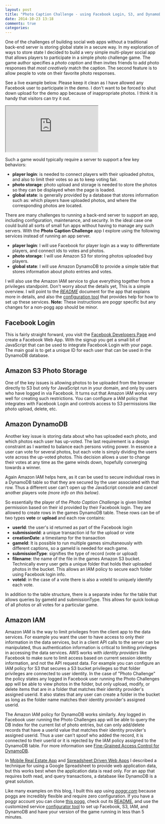 ```yaml
---
layout: post
title: "Photo Caption Challenge - using Facebook Login, S3, and DynamoDb in browser app"
date: 2014-10-23 13:18
comments: true
categories: 
---
```


One of the challenges of building social web apps without a traditional back-end server is storing global state in a secure way. In my exploration of ways to store state I decided to build a very simple multi-player social app that allows players to participate in a simple photo challenge game. The game author specifies a _photo caption_ and then invites friends to add photo responses that _most creatively_ match the caption. The second feature is to allow people to vote on their favorite photo responses.

See a live example below. Please keep it clean as I have allowed any Facebook user to participate in the demo.  I don't want to be forced to shut down upload for the demo app because of inappropriate photos. I think it is handy that visitors can try it out.

<div class="over">
    <iframe  src="http://fooqri.poggr.com/peJE7qM0YUl::1"  seamless="seamless"></iframe>
</div>

Such a game would typically require a server to support a few key behaviors:

* __player login__: is needed to connect players with their uploaded photos, and also to limit their votes so as to keep voting fair.
* __photo storage__: photo upload and storage is needed to store the photos so they can be displayed when the page is loaded.
* __global state__: is generally provided by a database that stores information such as: which players have uploaded photos, and where the corresponding photos are located.

There are many challenges to running a back-end server to support an app, including configuration, maintenance, and security. In the ideal case one could build all sorts of small fun apps without having to manage any such servers. With the __Photo Caption Challenge__ app I explore using the following services instead of running an app server.

* __player login__: I will use Facebook for player login as a way to differentiate players, and connect ids to votes and photos.
* __photo storage__: I will use Amazon S3 for storing photos uploaded buy players.
* __global state__: I will use Amazon DynamoDB to provide a simple table that stores information about photo entries and votes.

I will also use the Amazon IAM service to glue everything together from a privileges standpoint. Don't worry about the details yet, This is a simple overview. I will point to the _[README](http://www.poggr.com/peJE7qM0YUl:dxkgN7qMCtLg)_ document for the app that explains more in details, and also the [configuration tool](http://www.poggr.com/peJE7qM0YUl:dl1SEX9f0K8e) that provides help for how to set up these services. __Note:__ These instructions are poggr specific but any changes for a non-pogg app should be minor.

## Facebook Login

This is fairly straight forward, you visit the [Facebook Developers Page](https://developers.facebook.com/) and create a Facebook Web App. With the signup you get a small bit of JavaScript that can be used to integrate Facebook Login with your page. The main goal is to get a unique ID for each user that can be used in the DynamoDB database.

## Amazon S3 Photo Storage
One of the key issues is allowing photos to be uploaded from the browser directly to S3 but only for JavaScript run in your domain, and only by users who have logged in via Facebook. It turns out that Amazon IAM works very well for creating such restrictions. You can configure a IAM policy that integrates with Facebook Login and controls access to S3 permissions like photo upload, delete, etc.

## Amazon DynamoDB
Another key issue is storing data about who has uploaded each photo, and which photos each user has up-voted. The last requirement is a design constraint as I wanted to balance each persons voting power. In essence a user can vote for several photos, but each vote is simply dividing the users vote across the up-voted photos. This decision allows a user to change their votes at any time as the game winds down, hopefully converging towards a winner.

Again Amazon IAM helps here, as it can be used to secure individual rows in a DynamoDB table so that they are secured by the user associated with that row. Thus a different user can't open up the JavaScript console and cancel another players vote _(more info on this below)_.

So essentially the player of the _Photo Caption Challenge_ is given limited permission based on their id provided by their Facebook login. They are allowed to create rows in the games DynamoDB table. These rows can be of two types __vote__ or __upload__ and each row contains:

* __userId__: the user's id returned as part of the Facebook login
* __submissionId__: a unique transaction id for the upload or vote
* __creationDate__: a timestamp for the transaction
* __gameId__: It is possible to run multiple games simultaneously with different captions, so a gameId is needed for each game.
* __submissionType__: signifies the type of record (vote or upload)
* __filename__: the name of the file in the games  Amazon S3 bucket. Technically every user gets a unique folder that holds their uploaded photos in the bucket. This allows an IAM policy to secure each folder using Facebook login info.
* __voteId__: in the case of a vote there is also a voteId to uniquely identify each vote.

In addition to the table structure, there is a separate index for the table that allows queries by gameId and  submissionType. This allows for quick lookup of all photos or all votes for a particular game.

## Amazon IAM
Amazon IAM is the way to limit privileges from the client app to the data services. For example you want the user to have access to only their information in the data services, but in a client API calls to the server can be manipulated, thus authentication information is critical to limiting privileges in accessing the data services. AWS works with _identity providers_ like Facebook to make sure to limit access based on current session identity information, and not the API request data. For example you can configure an IAM policy for S3 that secures a S3 bucket privileges so that folder privileges are connected to user identity. In the case of "Photo Challenge" the policy states any logged in Facebook user running the Photo Challenges app will be able to view photos in the folder, but only upload, modify, or delete items that are in a folder that matches their identity provider's assigned userid. It also states that any user can create a folder in the bucket as long as the folder name matches their identity provider's assigned userid. 

The Amazon IAM policy for DynamoDB works similarly. Any logged in Facebook user running the Photo Challenges app will be able to query the DB index for the current list of photo entries, but can only add/delete records that have a userId value that matches their identity provider's assigned userid. Thus a user can't spoof who added the record, it is connected to their userId or it is rejected by the IAM policy assigned to the DynamoDB table. For more information see [Fine-Grained Access Control for DynamoDB](http://docs.aws.amazon.com/amazondynamodb/latest/developerguide/FGAC_DDB.html).

In [Mobile Real Estate App](http://octopress.dev/blog/2014/10/22/mobile-real-estate-app-version-1/) and [Spreadsheet Driven Web Apps](http://octopress.dev/blog/2014/10/15/spreadsheet-driven-web-apps/) I  described a technique for using a Google Spreadsheet to provide web application data, but this works best when the application data is read only. For an app that requires both read, and query transactions, a database like DynamoDB is a great solution.

Like many examples on this blog, I built this app using _[poggr.com](http://www.poggr.com)_ because poggs are incredibly flexible and require zero configuration.  If you have a poggr account you can clone [this pogg](http://www.poggr.com/#/projects/project/peJE7qM0YUl), check out its [README](http://fooqri.poggr.com/peJE7qM0YUl:dxkgN7qMCtLg), and use the customized service [configurator tool](http://fooqri.poggr.com/peJE7qM0YUl:dl1SEX9f0K8e) to set up Facebook, S3, IAM, and DynamoDB and have your version of the game running in less than 5 minutes.




